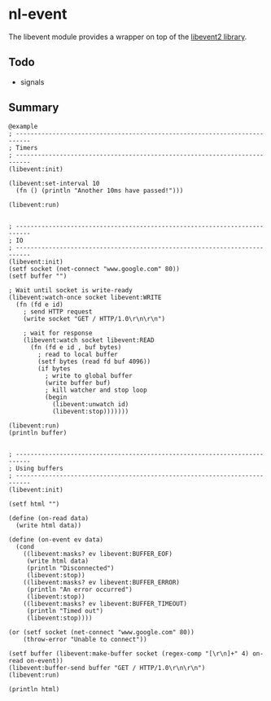 nl-event
================================================================================

The libevent module provides a wrapper on top of the [libevent2
library](http://libevent.org/).

Todo
--------------------------------------------------------------------------------
  * signals


Summary
--------------------------------------------------------------------------------
    @example
    ; --------------------------------------------------------------------------
    ; Timers
    ; --------------------------------------------------------------------------
    (libevent:init)

    (libevent:set-interval 10
      (fn () (println "Another 10ms have passed!")))

    (libevent:run)


    ; --------------------------------------------------------------------------
    ; IO
    ; --------------------------------------------------------------------------
    (libevent:init)
    (setf socket (net-connect "www.google.com" 80))
    (setf buffer "")

    ; Wait until socket is write-ready
    (libevent:watch-once socket libevent:WRITE
      (fn (fd e id)
        ; send HTTP request
        (write socket "GET / HTTP/1.0\r\n\r\n")

        ; wait for response
        (libevent:watch socket libevent:READ
          (fn (fd e id , buf bytes)
            ; read to local buffer
            (setf bytes (read fd buf 4096))
            (if bytes
              ; write to global buffer
              (write buffer buf)
              ; kill watcher and stop loop
              (begin
                (libevent:unwatch id)
                (libevent:stop)))))))

    (libevent:run)
    (println buffer)


    ; --------------------------------------------------------------------------
    ; Using buffers
    ; --------------------------------------------------------------------------
    (libevent:init)
    
    (setf html "")
    
    (define (on-read data)
      (write html data))
    
    (define (on-event ev data)
      (cond
        ((libevent:masks? ev libevent:BUFFER_EOF)
         (write html data)
         (println "Disconnected")
         (libevent:stop))
        ((libevent:masks? ev libevent:BUFFER_ERROR)
         (println "An error occurred")
         (libevent:stop))
        ((libevent:masks? ev libevent:BUFFER_TIMEOUT)
         (println "Timed out")
         (libevent:stop))))
    
    (or (setf socket (net-connect "www.google.com" 80))
        (throw-error "Unable to connect"))
    
    (setf buffer (libevent:make-buffer socket (regex-comp "[\r\n]+" 4) on-read on-event))
    (libevent:buffer-send buffer "GET / HTTP/1.0\r\n\r\n")
    (libevent:run)
    
    (println html)

